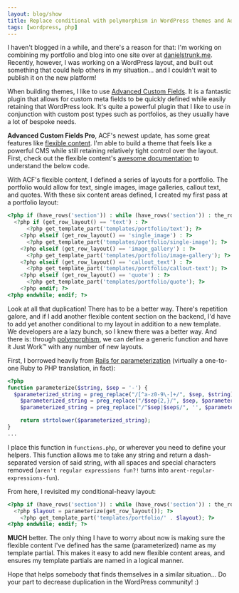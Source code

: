 ```yaml
---
layout: blog/show
title: Replace conditional with polymorphism in WordPress themes and Advanced Custom Fields
tags: [wordpress, php]
---
```


I haven't blogged in a while, and there's a reason for that: I'm working on combining my portfolio and blog into one site over at [danielstrunk.me][danielstrunk]. Recently, however, I was working on a WordPress layout, and built out something that could help others in my situation... and I couldn't wait to publish it on the new platform!

[danielstrunk]: http://danielstrunk.me

When building themes, I like to use [Advanced Custom Fields][acf]. It is a fantastic plugin that allows for custom meta fields to be quickly defined while easily retaining that WordPress look. It's quite a powerful plugin that I like to use in conjunction with custom post types such as portfolios, as they usually have a lot of bespoke needs.

[acf]: http://www.advancedcustomfields.com/

**Advanced Custom Fields Pro**, ACF's newest update, has some great features like [flexible content][flex-content]. I'm able to build a theme that feels like a powerful CMS while still retaining relatively tight control over the layout. First, check out the flexible content's [awesome documentation][flex-content] to understand the below code.

[flex-content]: http://www.advancedcustomfields.com/resources/flexible-content/#template-usage

With ACF's flexible content, I defined a series of layouts for a portfolio. The portfolio would allow for text, single images, image galleries, callout text, and quotes. With these six content areas defined, I created my first pass at a portfolio layout:

~~~ php
<?php if (have_rows('section')) : while (have_rows('section')) : the_row(); ?>
  <?php if (get_row_layout() == 'text') : ?>
      <?php get_template_part('templates/portfolio/text'); ?>
    <?php elseif (get_row_layout() == 'single_image') : ?>
      <?php get_template_part('templates/portfolio/single-image'); ?>
    <?php elseif (get_row_layout() == 'image_gallery') : ?>
      <?php get_template_part('templates/portfolio/image-gallery'); ?>
    <?php elseif (get_row_layout() == 'callout_text') : ?>
      <?php get_template_part('templates/portfolio/callout-text'); ?>
    <?php elseif (get_row_layout() == 'quote') : ?>
      <?php get_template_part('templates/portfolio/quote'); ?>
    <?php endif; ?>
<?php endwhile; endif; ?>
~~~

Look at all that duplication! There has to be a better way. There's repetition galore, and if I add another flexible content section on the backend, I'd have to add yet another conditional to my layout in addition to a new template. We developers are a lazy bunch, so I knew there was a better way. And there is: through [polymorphism][wiki], we can define a generic function and have it Just Work&trade; with any number of new layouts.

[wiki]: http://en.wikipedia.org/wiki/Polymorphism_%28computer_science%29

First, I borrowed heavily from [Rails for parameterization][parameterize] (virtually a one-to-one Ruby to PHP translation, in fact):

[parameterize]: http://apidock.com/rails/ActiveSupport/Inflector/parameterize

~~~ php
<?php
function parameterize($string, $sep = '-') {
  $parameterized_string = preg_replace("/[^a-z0-9\-]+/", $sep, $string);
    $parameterized_string = preg_replace("/$sep{2,}/", $sep, $parameterized_string);
    $parameterized_string = preg_replace("/^$sep|$sep$/", '', $parameterized_string);

    return strtolower($parameterized_string);
}
...
~~~

I place this function in `functions.php`, or wherever you need to define your helpers. This function allows me to take any string and return a dash-separated version of said string, with all spaces and special characters removed (`aren't regular expressions fun?!` turns into `arent-regular-expressions-fun`).

From here, I revisited my conditional-heavy layout:

~~~ php
<?php if (have_rows('section')) : while (have_rows('section')) : the_row(); ?>
  <?php $layout = parameterize(get_row_layout()); ?>
    <?php get_template_part('templates/portfolio/' . $layout); ?>
<?php endwhile; endif; ?>
~~~

**MUCH** better. The only thing I have to worry about now is making sure the flexible content I've defined has the same (parameterized) name as my template partial. This makes it easy to add new flexible content areas, and ensures my template partials are named in a logical manner.

Hope that helps somebody that finds themselves in a similar situation... Do your part to decrease duplication in the WordPress community! :)
